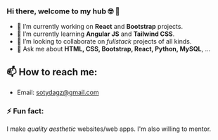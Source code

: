 ### Hi there, welcome to my hub 🤓 👋

- 🔭 I’m currently working on **React** and **Bootstrap** projects.
- 🌱 I’m currently learning **Angular JS** and **Tailwind CSS**.
- 👯 I’m looking to collaborate on *fullstack* projects of all kinds.
- 💬 Ask me about **HTML, CSS, Bootstrap, React, Python, MySQL**, ...
## 📫 How to reach me:
* Email: sotydagz@gmail.com

### ⚡ Fun fact: 
I make *quality aesthetic* websites/web apps. I'm also willing to mentor.

